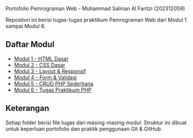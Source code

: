 Portofolio Pemrograman Web - Muhammad Salman Al Faritzi (202312059)

Repositori ini berisi tugas-tugas praktikum Pemrograman Web dari Modul 1 sampai Modul 6.

## Daftar Modul
- [Modul 1 - HTML Dasar](Modul-1/)
- [Modul 2 - CSS Dasar](Modul-2/)
- [Modul 3 - Layout & Responsif](Modul-3/)
- [Modul 4 - Form & Validasi](Modul-4/)
- [Modul 5 - CRUD PHP Sederhana](Modul-5/)
- [Modul 6 - Tugas Praktikum PHP](Modul-6/)

## Keterangan
Setiap folder berisi file tugas dari masing-masing modul. Struktur ini dibuat untuk keperluan portofolio dan praktik penggunaan Git & GitHub.
